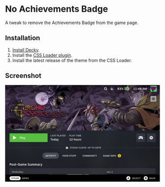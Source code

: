# No Achievements Badge

A tweak to remove the Achievements Badge from the game page.

## Installation

1. [Install Decky](https://github.com/SteamDeckHomebrew/decky-loader#installation).
2. Install the [CSS Loader plugin](https://github.com/suchmememanyskill/SDH-CssLoader).
3. Install the latest release of the theme from the CSS Loader.

## Screenshot

![No Achievements Badge](https://github.com/stenowtf/Steam-Deck-Tweak-No-Achievements-Badge/blob/main/preview.jpg?raw=true)
